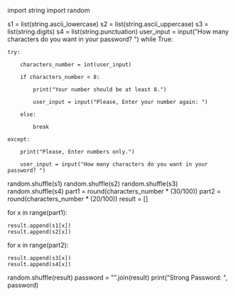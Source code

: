 
import string
import random


s1 = list(string.ascii_lowercase)
s2 = list(string.ascii_uppercase)
s3 = list(string.digits)
s4 = list(string.punctuation)
user_input = input("How many characters do you want in your password? ")
while True:

    try:

        characters_number = int(user_input)

        if characters_number < 8:

            print("Your number should be at least 8.")

            user_input = input("Please, Enter your number again: ")

        else:

            break

    except:

        print("Please, Enter numbers only.")

        user_input = input("How many characters do you want in your password? ")
random.shuffle(s1)
random.shuffle(s2)
random.shuffle(s3)
random.shuffle(s4)
part1 = round(characters_number * (30/100))
part2 = round(characters_number * (20/100))
result = []

for x in range(part1):

    result.append(s1[x])
    result.append(s2[x])

for x in range(part2):

    result.append(s3[x])
    result.append(s4[x])
random.shuffle(result)
password = "".join(result)
print("Strong Password: ", password)
